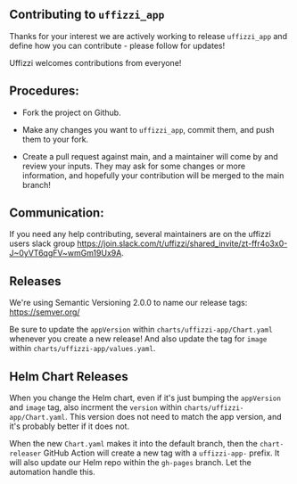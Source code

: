 ## Contributing to `uffizzi_app`

Thanks for your interest we are actively working to release `uffizzi_app` and define how you can contribute - please follow for updates!

Uffizzi welcomes contributions from everyone!

## Procedures:

- Fork the project on Github.

- Make any changes you want to `uffizzi_app`, commit them, and push them to your fork.

- Create a pull request against main, and a maintainer will come by and review your inputs. They may ask for some changes or more information, and hopefully your contribution will be merged to the main branch!

## Communication:

If you need any help contributing, several maintainers are on the uffizzi users slack group https://join.slack.com/t/uffizzi/shared_invite/zt-ffr4o3x0-J~0yVT6qgFV~wmGm19Ux9A.

## Releases

We're using Semantic Versioning 2.0.0 to name our release tags: https://semver.org/

Be sure to update the `appVersion` within `charts/uffizzi-app/Chart.yaml` whenever you create a new release! And also update the tag for `image` within `charts/uffizzi-app/values.yaml`.

## Helm Chart Releases

When you change the Helm chart, even if it's just bumping the `appVersion` and `image` tag, also incrment the `version` within `charts/uffizzi-app/Chart.yaml`.  This version does not need to match the app version, and it's probably better if it does not.

When the new `Chart.yaml` makes it into the default branch, then the `chart-releaser` GitHub Action will create a new tag with a `uffizzi-app-` prefix. It will also update our Helm repo within the `gh-pages` branch. Let the automation handle this.
